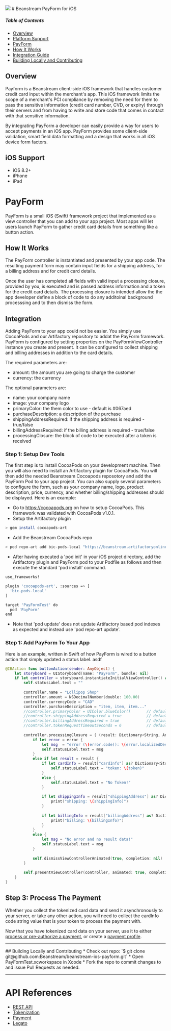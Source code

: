 <img src="http://www.beanstream.com/wp-content/uploads/2015/08/Beanstream-logo.png" />
# Beanstream PayForm for iOS

##### Table of Contents  

* [Overview](#overview)
* [Platform Support](#platform-support)
* [PayForm](#payform) 
 * [How It Works](#payform-functionality)
 * [Integration Guide](#payform-integration-guide)
* [Building Locally and Contributing](#contributing)

## Overview <a name="overview"/>

Payform is a Beanstream client-side iOS framework that handles customer credit card input within the merchant's app. This iOS framework limits the scope of a merchant's PCI compliance by removing the need for them to pass the sensitive information (credit card number, CVD, or expiry) through their servers and from having to write and store code that comes in contact with that sensitive information.

By integrating PayForm a developer can easily provide a way for users to accept payments in an iOS app. PayForm provides some client-side validation, smart field data formatting and a design that works in all iOS device form factors.

## iOS Support <a name="platform-support"/>
 * iOS 8.2+
 * iPhone
 * iPad

# PayForm <a name="payform"/>

PayForm is a small iOS (Swift) framework project that implemented as a view controller that you can add to your app project. Most apps will let users launch PayForm to gather credit card details from something like a button action.

## How It Works <a name="payform-functionality"/>
The PayForm controller is instantiated and presented by your app code. The resulting payment form may contain input fields for a shipping address, for a billing address and for credit card details.

Once the user has completed all fields with valid input a processing closure, provided by you, is executed and is passed address information and a token for the credit card details. The processing closure is intended allow the the app developer define a block of code to do any additoinal background processsing and to then dismiss the form.

## Integration <a name="payform-integration-guide"/>
Adding PayForm to your app could not be easier. You simply use CocoaPods and our Artifactory repository to addat the PayForm framework. PayForm is configured by setting properties on the PayFormViewController instance you create and present. It can be configured to collect shipping and billing addresses in addition to the card details.

The required parameters are:
* amount: the amount you are going to charge the customer
* currency: the currency

The optional parameters are:
* name: your company name
* image: your company logo
* primaryColor: the them color to use - default is #067aed
* purchaseDescription: a description of the purchase
* shippingAddressRequired: if the shipping address is required - true/false
* billingAddressRequired: if the billing address is required - true/false
* processingClosure: the block of code to be executed after a token is received

### Step 1: Setup Dev Tools
The first step is to install CocoaPods on your development machine. Then you will also need to install an Artifactory plugin for CocoaPods. You will then add the needed Beanstream Cocoapods reposotory and add the PayForm Pod to your app project. You can also supply several parameters to configure the form, such as your company name, logo, product description, price, currency, and whether billing/shipping addresses should be displayed. Here is an example:
* Go to https://cocoapods.org on how to setup CocoaPods. This framework was validated with CocoaPods v1.0.1.
* Setup the Artifactory plugin

```bash
> gem install cocoapods-art
```

* Add the Beanstream CocoaPods repo

```bash
> pod repo-art add bic-pods-local "https://beanstream.artifactoryonline.com/beanstream/api/pods/bic-pods-local"
```

* After having executed a 'pod init' in your iOS project directory, add the Artifactory plugin and PayForm pod to your Podfile as follows and then execute the standard 'pod install' command.

```bash
use_frameworks!

plugin 'cocoapods-art', :sources => [
  'bic-pods-local'
]

target 'PayFormTest' do
  pod 'PayForm'
end
```

* Note that 'pod update' does not update Artifactory based pod indexes as expected and instead use 'pod repo-art update'.

### Step 1: Add PayForm To Your App
Here is an example, written in Swift of how PayForm is wired to a button action that simply updated a status label.
asdf

```swift
@IBAction func buttonAction(sender: AnyObject) {
    let storyboard = UIStoryboard(name: "PayForm", bundle: nil)
    if let controller = storyboard.instantiateInitialViewController() as? PayFormViewController {
        self.statusLabel.text = ""
        
        controller.name = "Lollipop Shop"
        controller.amount = NSDecimalNumber(double: 100.00)
        controller.currencyCode = "CAD"
        controller.purchaseDescription = "item, item, item..."
        //controller.primaryColor = UIColor.blueColor()       // default: "#067aed"
        //controller.shippingAddressRequired = true           // default: true
        //controller.billingAddressRequired = true            // default: true
        //controller.tokenRequestTimeoutSeconds = 6           // default: 6
        
        controller.processingClosure = { (result: Dictionary<String, AnyObject>?, error: NSError?) -> Void in
            if let error = error {
                let msg  = "error (\(error.code)): \(error.localizedDescription)"
                self.statusLabel.text = msg
            }
            else if let result = result {
                if let cardInfo = result["cardInfo"] as? Dictionary<String, String>, let token = cardInfo["code"] as String! {
                    self.statusLabel.text = "token: \(token)"
                }
                else {
                    self.statusLabel.text = "No Token!"
                }
                
                if let shippingInfo = result["shippingAddress"] as? Dictionary<String, String> {
                    print("shipping: \(shippingInfo)")
                }
                
                if let billingInfo = result["billingAddress"] as? Dictionary<String, String> {
                    print("billing: \(billingInfo)")
                }
            }
            else {
                let msg = "No error and no result data!"
                self.statusLabel.text = msg
            }
            
            self.dismissViewControllerAnimated(true, completion: nil)
        }
        
        self.presentViewController(controller, animated: true, completion: nil)
    }
}
```

## Step 3: Process The Payment

Whether you collect the tokenized card data and send it asynchronously to your server, or take any other action, you will need to collect the cardInfo code string value that is your token to process the payment with.

Now that you have tokenized card data on your server, use it to either [process or pre-authorize a payment](http://developer.beanstream.com/documentation/take-payments/purchases/take-payment-legato-token/), or create a [payment profile](http://developer.beanstream.com/tokenize-payments/create-new-profile/).

---

<a name="contributing"/>
## Building Locally and Contributing
 * Check out repo: `$ git clone git@github.com:Beanstream/beanstream-ios-payform.git`
 * Open PayFormTest.xcworkspace in Xcode
 * Fork the repo to commit changes to and issue Pull Requests as needed.

---

# API References
* [REST API](http://developer.beanstream.com/documentation/rest-api-reference/)
* [Tokenization](http://developer.beanstream.com/documentation/take-payments/purchases/take-payment-legato-token/)
* [Payment](http://developer.beanstream.com/documentation/take-payments/purchases/card/)
* [Legato](http://developer.beanstream.com/documentation/legato/)
